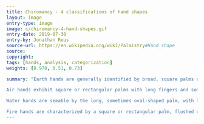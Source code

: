 ```yaml
---
title: Chiromancy - 4 classifications of hand shapes
layout: image
entry-type: image
image: c/chiromancy-4-hand-shapes.gif
entry-date: 2019-07-30
entry-by: Jonathan Reus
source-url: https://en.wikipedia.org/wiki/Palmistry#Hand_shape  
source:
copyright:
tags: [hands, analysis, categorization]
weights: [0.978, 0.51, 0.73]

summary: "Earth hands are generally identified by broad, square palms and fingers, thick or coarse skin, and ruddy color. The length of the palm from wrist to the bottom of the fingers is usually equal to the length of the fingers.

Air hands exhibit square or rectangular palms with long fingers and sometimes protruding knuckles, low-set thumbs, and often dry skin. The length of the palm from wrist to the bottom of the fingers is usually equal to the length of the fingers.

Water hands are seeable by the long, sometimes oval-shaped palm, with long, flexible, conical fingers. The length of the palm from wrist to the bottom of the fingers is usually less than the width across the widest part of the palm, and usually equal to the length of the fingers.

Fire hands are characterized by a square or rectangular palm, flushed or pink skin, and shorter fingers. The length of the palm from wrist to the bottom of the fingers is usually greater than the length of the fingers."
---
```

